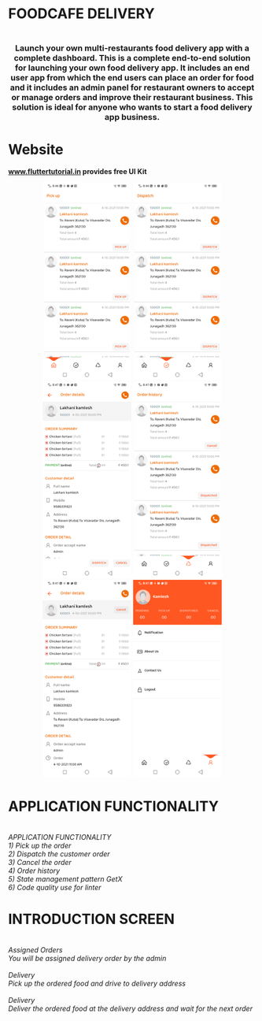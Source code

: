 # FOODCAFE DELIVERY

<h3 align="center">
    <br> 
   Launch your own multi-restaurants food delivery app with a complete dashboard. 
   This is a complete end-to-end solution for launching your own food delivery app. 
   It includes an end user app from which the end users can place an order for
   food and it includes an admin panel for restaurant owners to accept or manage orders and 
   improve their restaurant business. This solution is ideal for anyone who wants to start a 
   food delivery app business.
</h3>

# Website
**www.fluttertutorial.in provides free UI Kit**

<p align="center">
  <img alt="" src="screenshot\device-2021-10-04-101636.png" width="180"/>
  <img alt="" src="screenshot\device-2021-10-04-101652.png" width="180"/>
  <img alt="" src="screenshot\device-2021-10-04-101704.png" width="180"/>
  <img alt="" src="screenshot\device-2021-10-04-101716.png" width="180"/>
  <img alt="" src="screenshot\device-2021-10-04-101726.png" width="180"/>
  <img alt="" src="screenshot\device-2021-10-04-101737.png" width="180"/>
</p>

# APPLICATION FUNCTIONALITY
<h6>
    <br>
    APPLICATION FUNCTIONALITY <br>
    1) Pick up the order <br>
    2) Dispatch the customer order <br>
    3) Cancel the order <br>
    4) Order history <br>
    5) State management pattern GetX <br>
    6) Code quality use for linter 
</h6>

# INTRODUCTION SCREEN
<h6>
    <br>
    Assigned Orders <br>
    You will be assigned delivery order by the admin  <br> <br>
    Delivery  <br>
    Pick up the ordered food and drive to delivery address  <br> <br>
    Delivery <br>
    Deliver the ordered food at the delivery address and wait for the next order
</h6>

